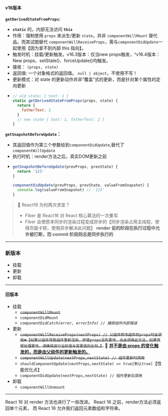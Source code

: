 #### v16版本

**`getDerivedStateFromProps`:**
* **`static`** 的，内部无法访问 **`this`**
* 作用：强制使用 `props` 来派生/更新 `state`，并非 `componentWillMount` 替代品。而其试图替代 `componentWillReceiveProps`，需与`componentDidUpdate`一起使用【因为拿不到内部 this 指向】。
* 触发时机：挂载/更新触发。v16.3版本：仅当new props触发，^v16.4版本：New props、setState()、forceUpdate()均触发。
* 接收： `(props, state)`
* 返回值: 一个对象格式的返回值。 `null | object`，不使用不写！
* 更新模式：对 state 的更新动作并非“覆盖”式的更新，而是针对某个属性的定向更新
* ```js
  // old state: { text: 1 }
  static getDerivedStateFromProps(props, state) {
    return {
      fatherText: 2
    }
    // new state { text: 1, fatherText: 2 }
  }
  ```

**`getSnapshotBeforeUpdate`：**
* 其返回值作为第三个参数给到`componentDidUpdate`,替代了 `componentWillUpdate`
* 执行时机：render方法之后，真实DOM更新之前
* ```js
  getSnapshotBeforeUpdate(prevProps, prevState) {
    return '123'
  }

  componentDidUpdate(prevProps, prevState, valueFromSnapshot) {
    console.log(valueFromSnapshot) // '123'
  }
  ```

> 🚦 React16 为何两次求变？
> * Fiber 是 React16 对 React 核心算法的一次重写
> * Fiber 会使原本同步的渲染过程变成异步的【同步渲染占用主线程，使得页面卡顿，使用异步解决此问题】
> **render 前的阶段在执行过程中允许被打断，而 commit 阶段则总是同步执行的**

----
### 新版本

* 挂载
* 更新
* 卸载

------

#### 旧版本

* 挂载
  * ~~`componentWillMount`~~
  * `componentDidMount`
  * *`componentDidCatch(error, errorInfo) // 捕获组件内部错误`*
* 更新
  * ~~`componentWillReceiveProps(nextProps) // 父组件修改组件的props时会调用❌【如果父组件导致组件重新渲染，即使props没有更改，也会调用此方法，如果真想处理更改，请确保进行当前值与变更值的比较。】`~~ 🚥 <u>**并不是由 props 的变化触发的，而是由父组件的更新触发的。**</u>
  * ~~`componentWillUpdate(nextProps,nextState) // 组件更新时调用`~~
  * `shouldComponentUpdate(nextProps,nextState) => true[默认true]`【性能优化点】
  * `componentDidUpdate(nextProps,nextState) // 组件更新后调用`
* 卸载
  * `componentWillUnmount`

-----
React 16 对 render 方法也进行了一些改进。
React 16 之前，render方法必须返回单个元素，
而 React 16 允许我们返回元素数组和字符串。
